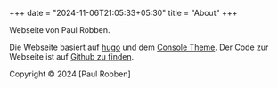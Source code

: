 +++
date = "2024-11-06T21:05:33+05:30"
title = "About"
+++

Webseite von Paul Robben.

Die Webseite basiert auf [hugo](https://hohugo.io) und dem [Console Theme](https://github.com/mrmierzejewski/hugo-theme-console/). Der Code zur Webseite ist auf [Github zu finden](https://github.com/paulrobben/paulrobben.de).


Copyright © 2024 [Paul Robben]
